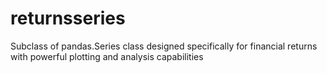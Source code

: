 # returnsseries
Subclass of pandas.Series class designed specifically for financial returns with powerful plotting and analysis capabilities
